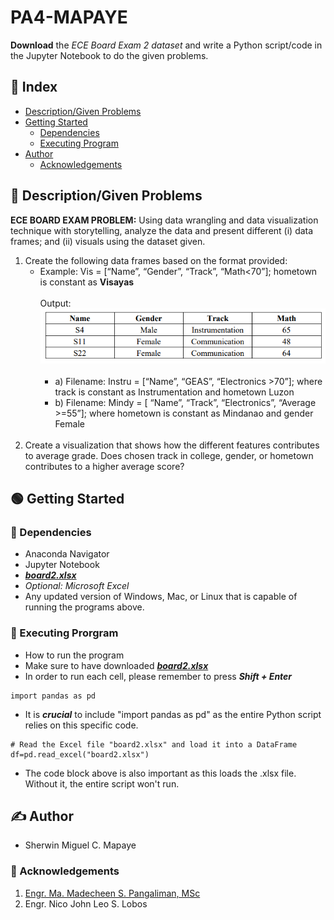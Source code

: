 # PA4-MAPAYE<br>
__Download__ the _ECE Board Exam 2 dataset_ and write a Python script/code in the Jupyter Notebook to do the given problems.

## :ledger: Index

- [Description/Given Problems](#beginner-descriptiongiven-problems)
- [Getting Started](#green_circle-getting-started)
   - [Dependencies](#electric_plug-dependencies)
   - [Executing Program](#wrench-executing-prorgram)
- [Author](#writing_hand-author)
  - [Acknowledgements](#star2-acknowledgements)


## :beginner: Description/Given Problems
__ECE BOARD EXAM PROBLEM:__ Using data wrangling and data visualization technique with storytelling, analyze the data and present different (i) data frames; and (ii) visuals using the dataset given.

1. Create the following data frames based on the format provided:
   - Example: Vis = [“Name”, “Gender”, “Track”, “Math<70”]; hometown is constant as __Visayas__
     <br>
     <br>
     Output:
     <br>
     ![Alt text](example.png)
     <br>
     <br>
     - a) Filename: Instru = [“Name”, “GEAS”, “Electronics >70”]; where track is constant as Instrumentation and hometown Luzon
     - b) Filename: Mindy = [ “Name”, “Track”, “Electronics”, “Average >=55”]; where hometown is constant as Mindanao and gender Female
      <br>
2. Create a visualization that shows how the different features contributes to average grade. Does chosen track in college, gender, or hometown contributes to a higher average score?

## :green_circle: Getting Started

### :electric_plug: Dependencies
* Anaconda Navigator
* Jupyter Notebook
* _**[board2.xlsx](board2.xlsx)**_
* _Optional: Microsoft Excel_
* Any updated version of Windows, Mac, or Linux that is capable of running the programs above.

### :wrench: Executing Prorgram
* How to run the program
* Make sure to have downloaded _**[board2.xlsx](board2.xlsx)**_
* In order to run each cell, please remember to press **_Shift + Enter_**
```
import pandas as pd
```
* It is **_crucial_** to include "import pandas as pd" as the entire Python script relies on this specific code.
```
# Read the Excel file "board2.xlsx" and load it into a DataFrame
df=pd.read_excel("board2.xlsx")
```
* The code block above is also important as this loads the .xlsx file. Without it, the entire script won't run.

## :writing_hand: Author
* Sherwin Miguel C. Mapaye

### :star2: Acknowledgements
1. [Engr. Ma. Madecheen S. Pangaliman, MSc](https://www.ust.edu.ph/profile/pangaliman-ma-madecheen-s)<br>
2. Engr. Nico John Leo S. Lobos

     

